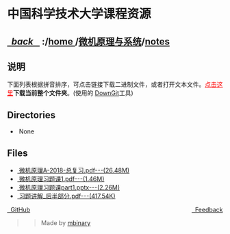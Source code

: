 
<!--
<head>
    <meta http-equiv="content-type" content="text/html; charset=utf-8">
    <title> 中国科学技术大学课程资源</title>
</head>
-->
# 中国科学技术大学课程资源

<div>
  <h2>
    <a href="../index.html">&nbsp;&nbsp;<i class="fa fa-level-up">back </i>&nbsp;&nbsp;</a>
    :/<a href="../../index.html">home <i class="fa fa-home"></i></a>/<a href="../index.html">微机原理与系统</a>/<a href="index.html">notes</a>
  </h2>
</div>

## 说明
下面列表根据拼音排序，可点击链接下载二进制文件，或者打开文本文件。<a href="http://downgit.zhoudaxiaa.com/#/home?url=https://github.com/USTC-Resource/USTC-Course/tree/master/微机原理与系统/notes" style="color:red">点击这里</a>**下载当前整个文件夹**。(使用的 [DownGit](downgit.zhoudaxiaa.com)工具)

## Directories
<ul><li><i class="fa fa-meh-o"></i>&nbsp;None</li></ul>

## Files
<ul><li><a href="https://raw.githubusercontent.com/USTC-Resource/USTC-Course/master/微机原理与系统/notes/微机原理A-2018-总复习.pdf"><i class="fa fa-file-pdf-o"></i>&nbsp;微机原理A-2018-总复习.pdf---(26.48M)</a></li>
<li><a href="https://raw.githubusercontent.com/USTC-Resource/USTC-Course/master/微机原理与系统/notes/微机原理习题课1.pdf"><i class="fa fa-file-pdf-o"></i>&nbsp;微机原理习题课1.pdf---(1.46M)</a></li>
<li><a href="https://raw.githubusercontent.com/USTC-Resource/USTC-Course/master/微机原理与系统/notes/微机原理习题课part1.pptx"><i class="fa fa-file-powerpoint-o"></i>&nbsp;微机原理习题课part1.pptx---(2.26M)</a></li>
<li><a href="https://raw.githubusercontent.com/USTC-Resource/USTC-Course/master/微机原理与系统/notes/习题讲解_后半部分.pdf"><i class="fa fa-file-pdf-o"></i>&nbsp;习题讲解_后半部分.pdf---(417.54K)</a></li></ul>

<div style="text-decration:underline;display:inline">
  <a href="https://github.com/USTC-Resource/USTC-Course.git" target="_blank" rel="external"><i class="fa fa-github"></i>&nbsp; GitHub</a>
  <a href="mailto:&#122;huheqin1@gmail?subject=反馈与建议" style="float:right" target="_blank" rel="external"><i class="fa fa-envelope"></i>&nbsp; Feedback</a>
</div>

>>Made by [mbinary](https://mbinary.xyz)


